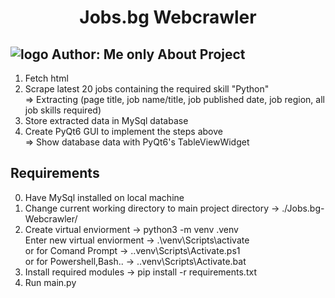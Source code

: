 <h1 align="center"> Jobs.bg Webcrawler </h1>

![logo](https://user-images.githubusercontent.com/100529135/207468197-274bf10e-160d-4617-a46f-1c925c1553f0.png)
**Author**: Me only
About Project
---
1. Fetch html
2. Scrape latest 20 jobs containing the required skill "Python" <br />
   => Extracting (page title, job name/title, job published date, job region, all job skills required)  
3. Store extracted data in MySql database
4. Create PyQt6 GUI to implement the steps above <br />
   => Show database data with PyQt6's TableViewWidget

Requirements
--- 
0. Have MySql installed on local machine
1. Change current working directory to main project directory -> ./Jobs.bg-Webcrawler/
2. Create virtual enviorment -> python3 -m venv .venv <br />
   Enter new virtual enviorment -> .\venv\Scripts\activate  <br />
      or  for Comand Prompt -> .\.venv\Scripts\Activate.ps1 <br /> 
      or for Powershell,Bash.. -> .\.venv\Scripts\Activate.bat
3. Install required modules -> pip install -r requirements.txt
4. Run main.py

